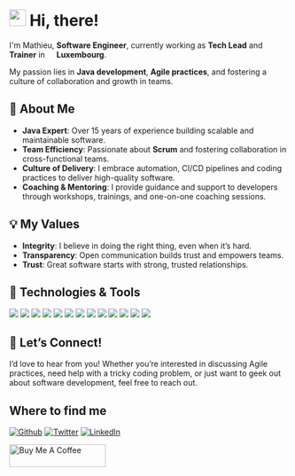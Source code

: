 # <img src="https://emojis.slackmojis.com/emojis/images/1531849430/4246/blob-sunglasses.gif?1531849430" width="30"/> Hi, there!


I'm Mathieu, **Software Engineer**, currently working as **Tech Lead** and  **Trainer** in <img src="https://cdn-icons-png.flaticon.com/128/197/197614.png" width="13"/> **Luxembourg**.

My passion lies in **Java development**, **Agile practices**, and fostering a culture of collaboration and growth in teams.

## 🌟 **About Me**

-  **Java Expert**: Over 15 years of experience building scalable and maintainable software.
-  **Team Efficiency**: Passionate about **Scrum** and fostering collaboration in cross-functional teams.
-  **Culture of Delivery**: I embrace automation, CI/CD pipelines and coding practices to deliver high-quality software.
-  **Coaching & Mentoring**: I provide guidance and support to developers through workshops, trainings, and one-on-one coaching sessions.

## 💡 **My Values**

- **Integrity**: I believe in doing the right thing, even when it’s hard.
- **Transparency**: Open communication builds trust and empowers teams.
- **Trust**: Great software starts with strong, trusted relationships.

## 🔧 Technologies & Tools

![](https://img.shields.io/badge/Java-%23ED8B00?style=for-the-badge&logo=openjdk&logoColor=white)
![](https://img.shields.io/badge/GIT-E44C30?style=for-the-badge&logo=git&logoColor=white)
![](https://img.shields.io/badge/Spring-6DB33F?style=for-the-badge&logo=spring&logoColor=white)
![](https://img.shields.io/badge/Junit5-25A162?style=for-the-badge&logo=junit5&logoColor=white)
![](https://img.shields.io/badge/Docker-2CA5E0?style=for-the-badge&logo=docker&logoColor=white)
![](https://img.shields.io/badge/Angular-DD0031?style=for-the-badge&logo=angular&logoColor=white)
![](https://img.shields.io/badge/Kubernetes-3069DE?style=for-the-badge&logo=kubernetes&logoColor=white)
![](https://img.shields.io/badge/GitHub_Actions-2088FF?style=for-the-badge&logo=github-actions&logoColor=white)
![](https://img.shields.io/badge/Amazon_AWS-FF9900?style=for-the-badge&logo=amazonaws&logoColor=white)
![](https://img.shields.io/badge/Sonarqube-5190cf?style=for-the-badge&logo=sonarqube&logoColor=white)
![](https://img.shields.io/badge/Miro-F7C922?style=for-the-badge&logo=Miro&logoColor=050036)
![](https://img.shields.io/badge/VSCode-0078D4?style=for-the-badge&logo=visual%20studio%20code&logoColor=white)
![](https://img.shields.io/badge/IntelliJ_IDEA-000000.svg?style=for-the-badge&logo=intellij-idea&logoColor=white)


## 📢 **Let’s Connect!**
I’d love to hear from you! Whether you’re interested in discussing Agile practices, need help with a tricky coding problem, or just want to geek out about software development, feel free to reach out.

## Where to find me
<p><a href="https://github.com/matleclaire" target="_blank"><img alt="Github" src="https://img.shields.io/badge/GitHub-%2312100E.svg?&style=for-the-badge&logo=Github&logoColor=white" /></a> 
  <a href="https://x.com/matleclaire" target="_blank"><img alt="Twitter" src="https://img.shields.io/badge/twitter-%231DA1F2.svg?&style=for-the-badge&logo=twitter&logoColor=white" /></a> 
  <a href="https://www.linkedin.com/in/mathieu-leclaire" target="_blank"><img alt="LinkedIn" src="https://img.shields.io/badge/linkedin-%230077B5.svg?&style=for-the-badge&logo=linkedin&logoColor=white" /></a> 
</p>


<a href="https://www.buymeacoffee.com/matleclaire" target="_blank"><img src="https://cdn.buymeacoffee.com/buttons/default-orange.png" alt="Buy Me A Coffee" height="41" width="174"></a>


<!--
**matleclaire/matleclaire** is a ✨ _special_ ✨ repository because its `README.md` (this file) appears on your GitHub profile.

Here are some ideas to get you started:

- 🔭 I’m currently working on ...
- 🌱 I’m currently learning ...
- 👯 I’m looking to collaborate on ...
- 🤔 I’m looking for help with ...
- 💬 Ask me about ...
- 📫 How to reach me: ...
- 😄 Pronouns: ...
- ⚡ Fun fact: ...
-->
